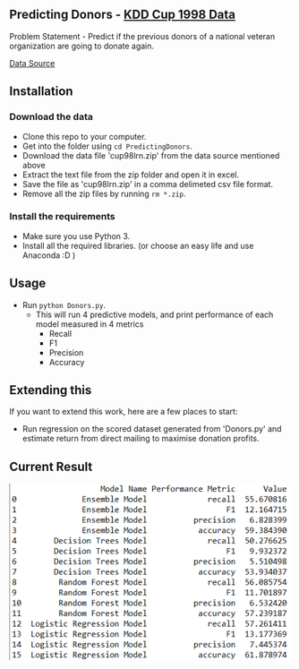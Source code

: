 Predicting Donors - [KDD Cup 1998 Data](https://kdd.ics.uci.edu/databases/kddcup98/kddcup98.html)
-------------------------------------

Problem Statement - Predict if the previous donors of a national veteran organization are going to donate again. 

[Data Source](https://kdd.ics.uci.edu/databases/kddcup98/kddcup98.html)

Installation
----------------------

### Download the data

* Clone this repo to your computer.
* Get into the folder using `cd PredictingDonors`.
* Download the data file 'cup98lrn.zip' from the data source mentioned above  
* Extract the text file from the zip folder and open it in excel. 
* Save the file as 'cup98lrn.zip' in a comma delimeted csv file format.
* Remove all the zip files by running `rm *.zip`.

### Install the requirements
 
* Make sure you use Python 3.
* Install all the required libraries. (or choose an easy life and use Anaconda :D )

Usage
-----------------------

* Run `python Donors.py`.
    * This will run 4 predictive models, and print performance of each model measured in 4 metrics 
        * Recall
        * F1
        * Precision
        * Accuracy

Extending this
-------------------------

If you want to extend this work, here are a few places to start:

* Run regression on the scored dataset generated from 'Donors.py' and estimate return from direct mailing to maximise donation profits. 

Current Result
----------------------

![result image](https://github.com/Raghav2018/PredictingDonors/blob/master/Results.PNG)
